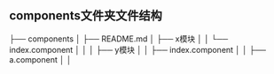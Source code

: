 ## components文件夹文件结构

├── components
│ ├── README.md
│ ├── x模块
│ │ └── index.component
│ │
│ ├── y模块
│ │ ├── index.component
│ │ ├── a.component
│ │

